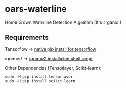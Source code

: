 # oars-waterline
Home Grown Waterline Detection Algorithm (It's organic!)

## Requirements
Tensorflow => [native pip install for tensorflow](https://www.tensorflow.org/install/install_linux#InstallingNativePip)

opencv2 => [opencv2 installation shell script](https://gist.github.com/arthurbeggs/06df46af94af7f261513934e56103b30)

Other Dependencies (Tensorlayer, Scikit-learn):
```
sudo -H pip install tensorlayer
sudo -H pip install scikit-learn
```


